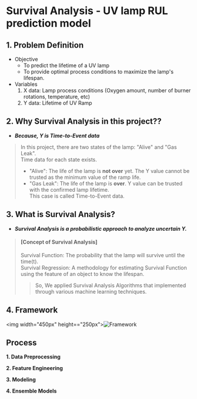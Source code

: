 # Survival Analysis - UV lamp RUL prediction model


## 1. Problem Definition
- Objective
  - To predict the lifetime of a UV lamp    
  - To provide optimal process conditions to maximize the lamp's lifespan.      
- Variables    
  1) X data: Lamp process conditions (Oxygen amount, number of burner rotations, temperature, etc)    
  2) Y data: Lifetime of UV Ramp    



## 2. Why Survival Analysis in this project??         
- **_Because, Y is Time-to-Event data_**
> In this project, there are two states of the lamp: "Alive" and "Gas Leak".     
> Time data for each state exists.        
>  - "Alive": The life of the lamp is **not over** yet. The Y value cannot be trusted as the minimum value of the ramp life.    
>  - "Gas Leak": The life of the lamp is **over**. Y value can be trusted with the confirmed lamp lifetime.    
>  This case is called Time-to-Event data.    



## 3. What is Survival Analysis?
- **_Survival Analysis is a probabilistic approach to analyze uncertain Y._**
> #### [Concept of Survival Analysis]      
> Survival Function: The probability that the lamp will survive until the time(t).    
> Survival Regression: A methodology for estimating Survival Function using the feature of an object to know the lifespan.     
>> So, We applied Survival Analysis Algorithms that implemented through various machine learning techniques. 



## 4. Framework     
<img width="450px" height=="250px">![Framework](https://user-images.githubusercontent.com/55779934/154243790-0a7b239b-593a-4e57-b6e2-857810526c6f.jpg)</img>    



## **Process**     
**1. Data Preprocessing**     


**2. Feature Engineering**     



**3. Modeling**     


**4. Ensemble Models**     






